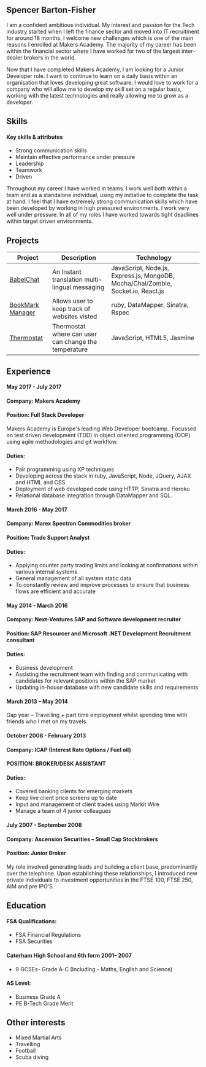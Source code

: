 ## Spencer Barton-Fisher

I am a confident ambitious individual. My interest and passion for the Tech industry started when I left the finance sector and moved into IT recruitment for around 18 months. I welcome new challenges which is one of the main reasons I enrolled at Makers Academy. The majority of my career has been within the financial sector where I have worked for two of the largest inter-dealer brokers in the world.

Now that I have completed Makers Academy, I am looking for a Junior Developer role. I want to continue to learn on a daily basis within an organisation that loves developing great software. I would love to work for a company who will allow me to develop my skill set on a regular basis, working with the latest technologies and really allowing me to grow as a developer.

## Skills

#### Key skills & attributes

- Strong communication skills
- Maintain effective performance under pressure
- Leadership
- Teamwork
- Driven

Throughout my career I have worked in teams. I work well both within a team and as a standalone individual, using my initiative to complete the task at hand. I feel that I have extremely strong communication skills which have been developed by working in high pressured environments. I work very well under pressure. In all of my roles I have worked towards tight deadlines within target driven environments.

## Projects

 Project                                                               | Description   | Technology
 -------------                                                         | ------------- |----------
 [BabelChat](https://github.com/spencerbf/BabelChat)                | An Instant translation multi-lingual messaging | JavaScript, Node.js, Express.js, MongoDB, Mocha/Chai/Zombie, Socket.io, React.js
 [BookMark Manager](https://github.com/spencerbf/bookmark_manager/commits/master)               |Allows user to keep track of websites visted  | ruby, DataMapper, Sinatra, Rspec
 [Thermostat](https://github.com/spencerbf/thermostat)              | Thermostat where can user can change the temperature | JavaScript, HTML5, Jasmine


## Experience


#### May 2017 - July 2017

#### Company:		Makers Academy
#### Position:		Full Stack Developer

Makers Academy is Europe's leading Web Developer bootcamp. 
Focussed on test driven development (TDD) in object oriented programming (OOP) using agile methodologies and git workflow.

#### Duties:

- Pair programming using XP techniques
- Developing across the stack in ruby, JavaScript, Node, JQuery, AJAX and HTML and CSS
- Deployment of web developed code using HTTP, Sinatra and Heroku
- Relational database integration through DataMapper and SQL.


#### March 2016 - May 2017

#### Company:		Marex Spectron Commodities broker
#### Position:		Trade Support Analyst

#### Duties:

- Applying counter party trading limits and looking at confirmations within various internal systems
- General management of all system static data
- To constantly review and improve processes to ensure that business flows are efficient and accurate

#### May 2014 - March 2016
#### Company:		Next-Ventures SAP and Software development recruiter
#### Position:		SAP Resourcer and Microsoft .NET Development Recruitment consultant

#### Duties:
- Business development
- Assisting the recruitment team with finding and communicating with candidates for relevant positions within the SAP market
- Updating in-house database with new candidate skills and requirements


#### March 2013 – May 2014
Gap year – Travelling + part time employment whilst spending time with friends who I met on my travels.

#### October 2008 - February 2013

#### Company:		ICAP (Interest Rate Options / Fuel oil)
#### POSITION:		BROKER/DESK ASSISTANT

#### Duties:
- Covered banking clients for emerging markets
- Keep live client price screens up to date
- Input and management of client trades using Markit Wire
- Manage a team of 4 junior colleagues


#### July 2007 - September 2008

#### Company:		Ascension Securities – Small Cap Stockbrokers
#### Position:		Junior Broker

My role involved generating leads and building a client base, predominantly over the telephone.
Upon establishing these relationships, I introduced new private individuals to investment opportunities in the FTSE 100, FTSE 250, AIM and pre IPO’S.

## Education

#### FSA Qualifications:

- FSA Financial Regulations
- FSA Securities

#### Caterham High School and 6th form 2001– 2007

- 9 GCSEs- Grade A-C (Including - Maths, English and Science)

#### AS Level:

- Business 		Grade A
- PE B-Tech		Grade Merit

## Other interests

- Mixed Martial Arts
- Travelling
- Football
- Scuba diving
